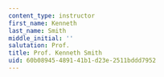 ```yaml
---
content_type: instructor
first_name: Kenneth
last_name: Smith
middle_initial: ''
salutation: Prof.
title: Prof. Kenneth Smith
uid: 60b08945-4891-41b1-d23e-2511bddd7952
---
```

